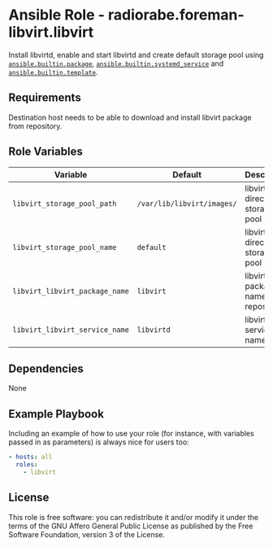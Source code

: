 # Ansible Role - radiorabe.foreman-libvirt.libvirt

Install libvirtd, enable and start libvirtd and create default storage pool using [`ansible.builtin.package`](https://docs.ansible.com/ansible/latest/collections/ansible/builtin/package_module.html), [`ansible.builtin.systemd_service`](https://docs.ansible.com/ansible/latest/collections/ansible/builtin/systemd_service_module.html) and [`ansible.builtin.template`](https://docs.ansible.com/ansible/latest/collections/ansible/builtin/template_module.html).

## Requirements

Destination host needs to be able to download and install libvirt package from repository.

## Role Variables

| Variable | Default | Description |
| -------- | ------- | ----------- |
| `libvirt_storage_pool_path` | `/var/lib/libvirt/images/` | libvirt directory storage pool path. |
| `libvirt_storage_pool_name` | `default` | libvirt directory storage pool name. |
| `libvirt_libvirt_package_name` | `libvirt` | libvirt package name from repository. |
| `libvirt_libvirt_service_name` | `libvirtd` | libvirt service name. |

## Dependencies

None

## Example Playbook

Including an example of how to use your role (for instance, with variables passed in as parameters) is always nice for users too:

```yaml
- hosts: all
  roles:
    - libvirt
```

## License

This role is free software: you can redistribute it and/or modify it under the terms of the GNU Affero General Public License as published by the Free Software Foundation, version 3 of the License.
